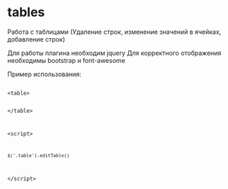 # tables
Работа с таблицами (Удаление строк, изменение значений в ячейках, добавление строк)

Для работы плагина необходим jquery
Для корректного отображения необходимы bootstrap и font-awesome

Пример использования:

<code>
&lt;table&gt;

&lt;/table&gt;

&lt;script&gt;

    $('.table').editTable()
    
&lt;/script&gt;
</code>
